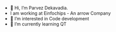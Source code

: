 - 👋 Hi, I’m Parvez Dekavadia.
- I am working at Einfochips - An arrow Company
- 👀 I’m interested in Code development
- 🌱 I’m currently learning QT

<!---
Parvez-Dekavadia-Einfochips/Parvez-Dekavadia-Einfochips is a ✨ special ✨ repository because its `README.md` (this file) appears on your GitHub profile.
You can click the Preview link to take a look at your changes.
--->

